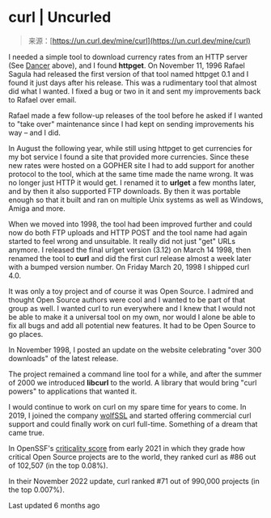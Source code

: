 <!--yml
category: 未分类
date: 2024-05-27 14:59:28
-->

# curl | Uncurled

> 来源：[https://un.curl.dev/mine/curl](https://un.curl.dev/mine/curl)

I needed a simple tool to download currency rates from an HTTP server (See [Dancer](/mine/dancer) above), and I found **httpget**. On November 11, 1996 Rafael Sagula had released the first version of that tool named httpget 0.1 and I found it just days after his release. This was a rudimentary tool that almost did what I wanted. I fixed a bug or two in it and sent my improvements back to Rafael over email.

Rafael made a few follow-up releases of the tool before he asked if I wanted to "take over" maintenance since I had kept on sending improvements his way – and I did.

In August the following year, while still using httpget to get currencies for my bot service I found a site that provided more currencies. Since these new rates were hosted on a GOPHER site I had to add support for another protocol to the tool, which at the same time made the name wrong. It was no longer just HTTP it would get. I renamed it to **urlget** a few months later, and by then it also supported FTP downloads. By then it was portable enough so that it built and ran on multiple Unix systems as well as Windows, Amiga and more.

When we moved into 1998, the tool had been improved further and could now do both FTP uploads and HTTP POST and the tool name had again started to feel wrong and unsuitable. It really did not just "get" URLs anymore. I released the final urlget version (3.12) on March 14 1998, then renamed the tool to **curl** and did the first curl release almost a week later with a bumped version number. On Friday March 20, 1998 I shipped curl 4.0.

It was only a toy project and of course it was Open Source. I admired and thought Open Source authors were cool and I wanted to be part of that group as well. I wanted curl to run everywhere and I knew that I would not be able to make it a universal tool on my own, nor would I alone be able to fix all bugs and add all potential new features. It had to be Open Source to go places.

In November 1998, I posted an update on the website celebrating "over 300 downloads" of the latest release.

The project remained a command line tool for a while, and after the summer of 2000 we introduced **libcurl** to the world. A library that would bring "curl powers" to applications that wanted it.

I would continue to work on curl on my spare time for years to come. In 2019, I joined the company [wolfSSL](https://wolfssl.com) and started offering commercial curl support and could finally work on curl full-time. Something of a dream that came true.

In OpenSSF's [criticality score](https://github.com/ossf/criticality_score) from early 2021 in which they grade how critical Open Source projects are to the world, they ranked curl as #86 out of 102,507 (in the top 0.08%).

In their November 2022 update, curl ranked #71 out of 990,000 projects (in the top 0.007%).

Last updated 6 months ago